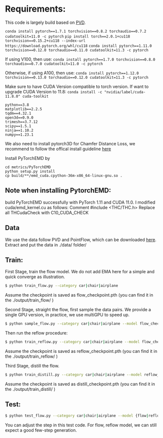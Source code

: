 # Requirements:
This code is largely build based on [PVD](https://github.com/alexzhou907/PVD).

`conda install pytorch==1.7.1 torchvision==0.8.2 torchaudio==0.7.2 cudatoolkit=11.0 -c pytorch`
`pip install torch==2.0.1+cu118 torchvision==0.15.2+cu118 --index-url https://download.pytorch.org/whl/cu118`
`conda install pytorch==1.11.0 torchvision==0.12.0 torchaudio==0.11.0 cudatoolkit=11.3 -c pytorch`

If using V100, then use: `conda install pytorch==1.7.0 torchvision==0.8.0 torchaudio==0.7.0 cudatoolkit=11.0 -c pytorch`

Otherwise, if using A100, then use: `conda install pytorch==1.12.0 torchvision==0.13.0 torchaudio==0.12.0 cudatoolkit=11.3 -c pytorch`

Make sure to have CUDA Version compatible to torch version. If want to upgrade CUDA Version to 11.8: `conda install -c "nvidia/label/cuda-11.8.0" cuda-toolkit`


```
python==3.8
matplotlib==2.2.5
tqdm==4.32.1
open3d==0.9.0
trimesh==3.7.12
scipy==1.5.1
ninja==1.10.2
numpy==1.23.1
```

We also need to install pytorch3D for Chamfer Distance Loss, we recommend to follow the offical
install guideline [here](https://github.com/facebookresearch/pytorch3d/blob/main/INSTALL.md)

Install PyTorchEMD by
```
cd metrics/PyTorchEMD
python setup.py install
cp build/**/emd_cuda.cpython-36m-x86_64-linux-gnu.so .
```
## Note when installing PytorchEMD:

build PyTorchEMD successfully with PyTorch 1.11 and CUDA 11.0. I modified cuda/emd_kernel.cu as follows:
Comment #include <THC/THC.h>
Replace all THCudaCheck with C10_CUDA_CHECK


## Data

We use the data follow PVD and PointFlow, which can be downloaded [here](https://github.com/stevenygd/PointFlow). Extract and put the data in ./data/ folder/


## Train:

First Stage, train the flow model. We do not add EMA here for a simple and quick converge as illustration.
```bash
$ python train_flow.py --category car|chair|airplane
```
Assume the checkpoint is saved as flow_checkpoint.pth (you can find it in the ./output/train_flow/ )

Second Stage, straight the flow, first sample the data pairs. We provide a single GPU version, in practice, we use
multiGPU to speed up.

```bash
$ python sample_flow.py --category car|chair|airplane --model flow_checkpoint.pth
```
Then run the reflow procedure:

```bash
$ python train_reflow.py --category car|chair|airplane --model flow_checkpoint.pth
```
Assume the checkpoint is saved as reflow_checkpoint.pth (you can find it in the ./output/train_reflow/ )

Third Stage, distill the flow.
```bash
$ python train_distill.py --category car|chair|airplane --model reflow_checkpoint.pth
```

Assume the checkpoint is saved as distill_checkpoint.pth (you can find it in the ./output/train_distill/ )


## Test:

```bash
$ python test_flow.py --category car|chair|airplane --model {flow|reflow|distill}_checkpoint.pth --step 1|20|50|100|500|1000
```

You can adjust the step in this test code. For flow, reflow model, we can still expect a good few-step generation.
